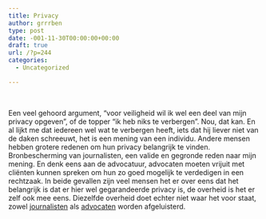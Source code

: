 ```yaml
---
title: Privacy
author: grrrben
type: post
date: -001-11-30T00:00:00+00:00
draft: true
url: /?p=244
categories:
  - Uncategorized

---
```

&nbsp;

Een veel gehoord argument, &#8220;voor veiligheid wil ik wel een deel van mijn privacy opgeven&#8221;, of de topper &#8220;ik heb niks te verbergen&#8221;. 
Nou, dat kan. En al lijkt me dat iedereen wel wat te verbergen heeft, iets dat hij liever niet van de daken schreeuwt, 
het is een mening van een individu. Andere mensen hebben grotere redenen om hun privacy belangrijk te vinden. 
Bronbescherming van journalisten, een valide en gegronde reden naar mijn mening. 
En denk eens aan de advocatuur, advocaten moeten vrijuit met cliënten kunnen spreken om hun zo goed mogelijk te verdedigen in een rechtzaak. 
In beide gevallen zijn veel mensen het er over eens dat het belangrijk is dat er hier wel gegarandeerde privacy is, de overheid is het er zelf ook mee eens. 
Diezelfde overheid doet echter niet waar het voor staat, zowel [journalisten][1] als [advocaten][2] worden afgeluisterd.

 [1]: https://www.nrc.nl/nieuws/2006/05/22/journalisten-gevolgd-en-afgeluisterd-door-aivd-11132821-a585928
 [2]: http://nos.nl/artikel/2009590-advocaten-afgeluisterd-door-aivd.html